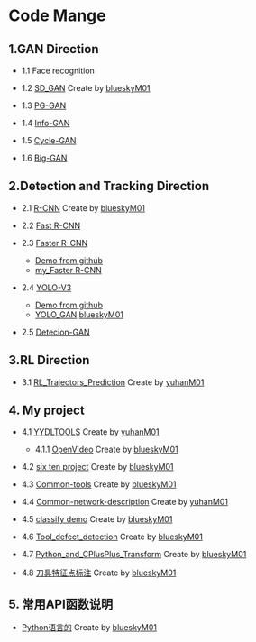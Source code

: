 # Code Mange
## 1.GAN Direction
* 1.1 Face recognition



* 1.2 [SD_GAN](https://github.com/blueskyM01/SD_GAN_Tensorflow) Create by [blueskyM01](https://github.com/blueskyM01)

* 1.3 [PG-GAN]()




* 1.4 [Info-GAN]()


* 1.5 [Cycle-GAN]()


* 1.6 [Big-GAN]()


## 2.Detection and Tracking Direction
* 2.1 [R-CNN](https://github.com/blueskyM01/R-CNN) Create by [blueskyM01](https://github.com/blueskyM01)


* 2.2 [Fast R-CNN]()


* 2.3 [Faster R-CNN]()
    * [Demo from github](https://github.com/blueskyM01/Faster-RCNN_Tensorflow)
    * [my_Faster R-CNN](https://github.com/blueskyM01/m4_Faster_R-CNN)


* 2.4 [YOLO-V3]()
    * [Demo from github](https://github.com/wizyoung/YOLOv3_TensorFlow)
    * [YOLO_GAN](https://github.com/blueskyM01/YOLO_GAN)  [blueskyM01](https://github.com/blueskyM01)

* 2.5 [Detecion-GAN]()


## 3.RL Direction
* 3.1 [RL_Trajectors_Prediction](https://github.com/yuhanM01/RL_Trajectors_Prediction) Create by [yuhanM01](https://github.com/yuhanM01)


## 4. My project
* 4.1 [YYDLTOOLS](https://github.com/yuhanM01/Qt-demo) Create by [yuhanM01](https://github.com/yuhanM01)
    * 4.1.1 [OpenVideo](https://github.com/blueskyM01/ImageProcessTool) Create by [blueskyM01](https://github.com/blueskyM01)

* 4.2 [six ten project](https://github.com/blueskyM01/six-ten-project) Create by [blueskyM01](https://github.com/blueskyM01)


* 4.3 [Common-tools](https://github.com/blueskyM01/Common-tools) Create by [blueskyM01](https://github.com/blueskyM01)

* 4.4 [Common-network-description](https://github.com/yuhanM01/Common-network-description) Create by [yuhanM01](https://github.com/yuhanM01)

* 4.5 [classify demo](https://github.com/blueskyM01/SimilarityCompute_610) Create by [blueskyM01](https://github.com/blueskyM01) 

* 4.6 [Tool_defect_detection](https://github.com/blueskyM01/Tool_defect_detection) Create by [blueskyM01](https://github.com/blueskyM01)
* 4.7 [Python_and_CPlusPlus_Transform](https://github.com/blueskyM01/Python_and_CPlusPlus_Transform) Create by [blueskyM01](https://github.com/blueskyM01)
* 4.8 [刀具特征点标注](https://github.com/blueskyM01/Label_Annotate_Tool) Create by [blueskyM01](https://github.com/blueskyM01)

## 5. 常用API函数说明
* [Python语言的](https://github.com/blueskyM01/Python_DeepLearning_Function_Introduction) Create by [blueskyM01](https://github.com/blueskyM01)
